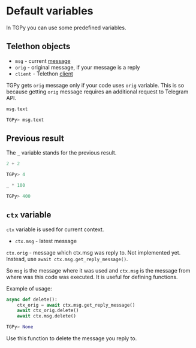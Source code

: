 # Default variables

In TGPy you can use some predefined variables.

## Telethon objects


- `msg` - current [message](https://docs.telethon.dev/en/latest/quick-references/objects-reference.html#message)
- `orig` - original message, if your message is a reply
- `client` - Telethon [client](https://docs.telethon.dev/en/latest/quick-references/client-reference.html)

TGPy gets `orig` message only if your code uses `orig` variable. This is so because getting `orig` message requires an additional request to Telegram API.

```python
msg.text

TGPy> msg.text
```


## Previous result

The `_` variable stands for the previous result.

```python
2 + 2

TGPy> 4
```

```python
_ * 100

TGPy> 400
```

## `ctx` variable

`ctx` variable is used for current context.

- `ctx.msg` - latest message

`ctx.orig` - message which ctx.msg was reply to. Not implemented yet. 
Instead, use `await ctx.msg.get_reply_message()`.

So `msg` is the message where it was used and `ctx.msg` is the message from where was this code was executed. 
It is useful for defining functions.

Example of usage:
```python
async def delete():
    ctx_orig = await ctx.msg.get_reply_message()
    await ctx_orig.delete()
    await ctx.msg.delete()

TGPy> None
```
Use this function to delete the message you reply to.